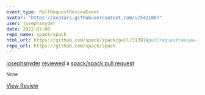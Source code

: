```yaml
---
event_type: PullRequestReviewEvent
avatar: "https://avatars.githubusercontent.com/u/542106?"
user: josephsnyder
date: 2022-07-08
repo_name: spack/spack
html_url: https://github.com/spack/spack/pull/31391#pullrequestreview-1033278150
repo_url: https://github.com/spack/spack
---
```


<a href='https://github.com/josephsnyder' target='_blank'>josephsnyder</a> <a href='https://github.com/spack/spack/pull/31391#pullrequestreview-1033278150' target='_blank'>reviewed</a> a <a href='https://github.com/spack/spack/pull/31391' target='_blank'>spack/spack pull request</a>

<small>None</small>

<a href='https://github.com/spack/spack/pull/31391#pullrequestreview-1033278150' target='_blank'>View Review</a>